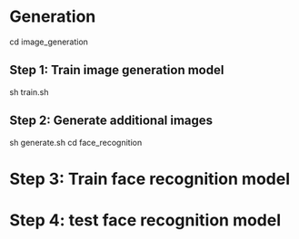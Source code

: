 # Generation
cd image_generation
## Step 1: Train image generation model 
sh train.sh 
## Step 2: Generate additional images
sh generate.sh
cd face_recognition
# Step 3: Train face recognition model
# Step 4: test face recognition model
